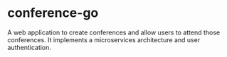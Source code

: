 # conference-go
A web application to create conferences and allow users to attend those 
conferences.
It implements a microservices architecture and user authentication.

